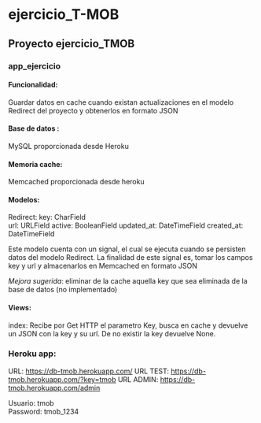 # ejercicio_T-MOB


## Proyecto ejercicio_TMOB

### app_ejercicio

#### Funcionalidad:

Guardar datos en cache cuando existan actualizaciones en el modelo Redirect del proyecto y obtenerlos en formato JSON 

#### Base de datos :

MySQL proporcionada desde Heroku

#### Memoria cache:

Memcached proporcionada desde heroku

#### Modelos:

Redirect:
	key: CharField	
	url: URLField
	active: BooleanField
	updated_at: DateTimeField
	created_at: DateTimeField

Este modelo cuenta con un signal, el cual se ejecuta cuando se persisten datos del modelo Redirect. La finalidad de este signal es, tomar los campos key y url y almacenarlos en Memcached en formato JSON

*Mejora sugerida*: eliminar de la cache aquella key que sea eliminada de la base de datos (no implementado)


#### Views:

index:
Recibe por Get HTTP el parametro Key, busca en cache y devuelve un JSON con la key y su url. De no existir la key devuelve None.


### Heroku app:

URL: https://db-tmob.herokuapp.com/
URL TEST: https://db-tmob.herokuapp.com/?key=tmob 
URL ADMIN: https://db-tmob.herokuapp.com/admin 

Usuario: tmob  
Password: tmob_1234
